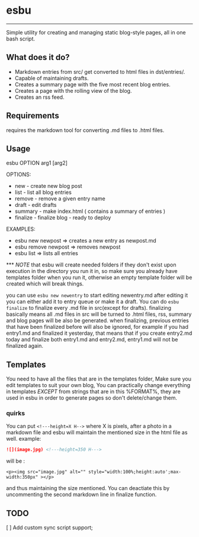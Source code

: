 # esbu

<hr>

Simple utility for creating and managing static blog-style pages, all in one bash script.

## What does it do?
* Markdown entries from src/ get converted to html files in dst/entries/.
* Capable of maintaining drafts.
* Creates a summary page with the five most recent blog entries.
* Creates a page with the rolling view of the blog.
* Creates an rss feed.

## Requirements
requires the markdown tool for converting .md files to .html files.

## Usage
esbu OPTION arg1 [arg2]

OPTIONS:

* new - create new blog post
* list - list all blog entries
* remove - remove a given entry name
* draft - edit drafts
* summary - make index.html ( contains a summary of entries )
* finalize - finalize blog - ready to deploy

EXAMPLES:

* esbu new newpost  => creates a new entry as newpost.md
* esbu remove newpost => removes newpost
* esbu list =>  lists all entries

\*\*\* *NOTE*  that esbu will create needed folders if they don't exist upon execution in the directory you run it in, so make sure you already have templates folder when you run it, otherwise an empty template folder will be created which will break things.

you can use `esbu new newentry` to start editing newentry.md after editing it you can either add it to entry queue or make it a draft.
You can do `esbu finalize` to finalize every .md file in src(except for drafts).
finalizing basically means all .md files in src will be turned to .html files, rss, summary and blog pages will be also be generated.
when finalizing, previous entries that have been finalized before will also be ignored,
for example if you had entry1.md and finalized it yesterday, that means that if you create entry2.md today and finalize both entry1.md and entry2.md, entry1.md will not be finalized again. 

## Templates
You need to have all the files that are in the templates folder, Make sure you edit templates to suit your own blog, You can practically change everything in templates *EXCEPT* from strings that are in this %FORMAT%, they are used in esbu in order to generate pages so don't delete/change them.

### quirks
You can put `<!---height=X H-->` where X is pixels, after a photo in a markdown file and esbu will maintain the mentioned size in the html file as well.
example:

``` md
![](image.jpg) <!---height=350 H--->
```

will be :

 
`<p><img src="image.jpg" alt="" style="width:100%;height:auto';max-width:350px" ></p>`

and thus maintaining the size mentioned.
You can deactiate this by uncommenting the second markdown line in finalize function.

## TODO

[ ] Add custom sync script support; 
